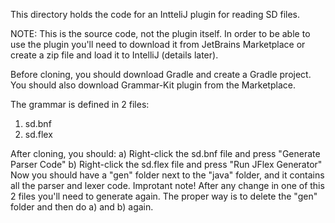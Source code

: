 This directory holds the code for an IntteliJ plugin for reading SD files.

NOTE: This is the source code, not the plugin itself. In order to be able to use the plugin you'll need to download it from JetBrains Marketplace or create a zip file and load it to IntelliJ (details later).

Before cloning, you should download Gradle and create a Gradle project.
You should also download Grammar-Kit plugin from the Marketplace.

The grammar is defined in 2 files:
1. sd.bnf
2. sd.flex

After cloning, you should:
  a) Right-click the sd.bnf file and press "Generate Parser Code" 
  b) Right-click the sd.flex file and press "Run JFlex Generator"
Now you should have a "gen" folder next to the "java" folder, and it contains all the parser and lexer code.
Improtant note! After any change in one of this 2 files you'll need to generate again. The proper way is to delete the "gen" folder and then do a) and b) again.

